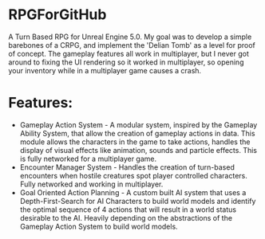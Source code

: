 # RPGForGitHub
A Turn Based RPG for Unreal Engine 5.0. My goal was to develop a simple barebones of a CRPG, and implement the 'Delian Tomb' as a level for proof of concept. The gameplay features all work in multiplayer, but I never got around to fixing the UI rendering so it worked in multiplayer, so opening your inventory while in a multiplayer game causes a crash.

# Features:
* Gameplay Action System - A modular system, inspired by the Gameplay Ability System, that allow the creation of gameplay actions in data. This module allows the characters in the game to take actions, handles the display of visual effects like animation, sounds and particle effects. This is fully networked for a multiplayer game.
* Encounter Manager System - Handles the creation of turn-based encounters when hostile creatures spot player controlled characters. Fully networked and working in multiplayer.
* Goal Oriented Action Planning - A custom built AI system that uses a Depth-First-Search for AI Characters to build world models and identify the optimal sequence of 4 actions that will result in a world status desirable to the AI. Heavily depending on the abstractions of the Gameplay Action System to build world models.
